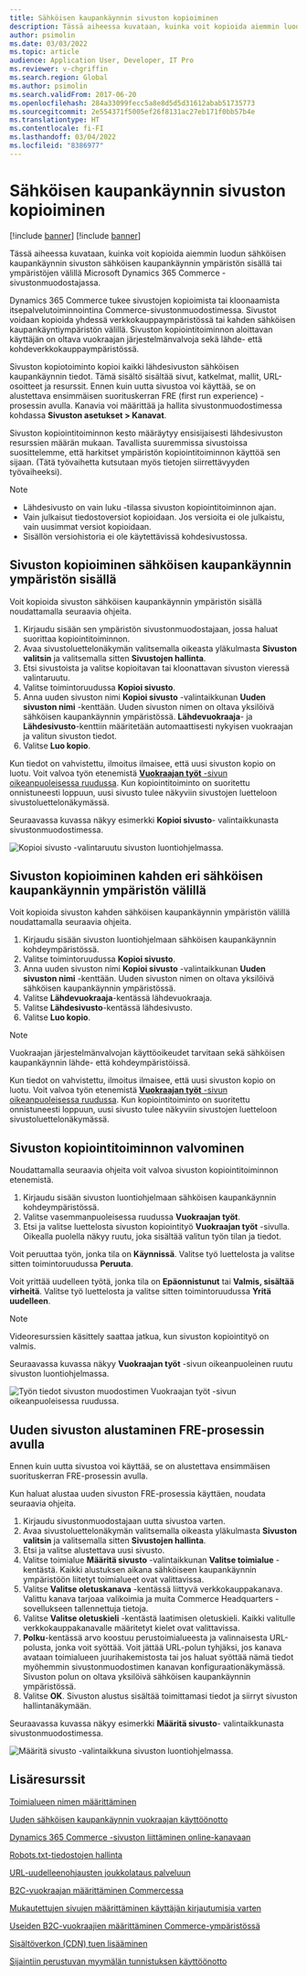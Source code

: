 ```yaml
---
title: Sähköisen kaupankäynnin sivuston kopioiminen
description: Tässä aiheessa kuvataan, kuinka voit kopioida aiemmin luodun sähköisen kaupankäynnin sivuston sähköisen kaupankäynnin ympäristön sisällä tai ympäristöjen välillä Microsoft Dynamics 365 Commerce -sivustonmuodostajassa.
author: psimolin
ms.date: 03/03/2022
ms.topic: article
audience: Application User, Developer, IT Pro
ms.reviewer: v-chgriffin
ms.search.region: Global
ms.author: psimolin
ms.search.validFrom: 2017-06-20
ms.openlocfilehash: 284a33099fecc5a8e8d5d5d31612abab51735773
ms.sourcegitcommit: 2e554371f5005ef26f8131ac27eb171f0bb57b4e
ms.translationtype: HT
ms.contentlocale: fi-FI
ms.lasthandoff: 03/04/2022
ms.locfileid: "8386977"
---
```

# <a name="copy-an-e-commerce-site"></a>Sähköisen kaupankäynnin sivuston kopioiminen

[!include [banner](../includes/banner.md)]
[!include [banner](../includes/preview-banner.md)]

Tässä aiheessa kuvataan, kuinka voit kopioida aiemmin luodun sähköisen kaupankäynnin sivuston sähköisen kaupankäynnin ympäristön sisällä tai ympäristöjen välillä Microsoft Dynamics 365 Commerce -sivustonmuodostajassa.

Dynamics 365 Commerce tukee sivustojen kopioimista tai kloonaamista itsepalvelutoiminnointina Commerce-sivustonmuodostimessa. Sivustot voidaan kopioida yhdessä verkkokauppaympäristössä tai kahden sähköisen kaupankäyntiympäristön välillä. Sivuston kopiointitoiminnon aloittavan käyttäjän on oltava vuokraajan järjestelmänvalvoja sekä lähde- että kohdeverkkokauppaympäristössä.

Sivuston kopiotoiminto kopioi kaikki lähdesivuston sähköisen kaupankäynnin tiedot. Tämä sisältö sisältää sivut, katkelmat, mallit, URL-osoitteet ja resurssit. Ennen kuin uutta sivustoa voi käyttää, se on alustettava ensimmäisen suorituskerran FRE (first run experience) -prosessin avulla. Kanavia voi määrittää ja hallita sivustonmuodostimessa kohdassa **Sivuston asetukset \> Kanavat**.

Sivuston kopiointitoiminnon kesto määräytyy ensisijaisesti lähdesivuston resurssien määrän mukaan. Tavallista suuremmissa sivustoissa suosittelemme, että harkitset ympäristön kopiointitoiminnon käyttöä sen sijaan. (Tätä työvaihetta kutsutaan myös tietojen siirrettävyyden työvaiheeksi).

> [!NOTE]
> - Lähdesivusto on vain luku -tilassa sivuston kopiointitoiminnon ajan.
> - Vain julkaisut tiedostoversiot kopioidaan. Jos versioita ei ole julkaistu, vain uusimmat versiot kopioidaan.
> - Sisällön versiohistoria ei ole käytettävissä kohdesivustossa.

## <a name="copy-a-site-within-an-e-commerce-environment"></a>Sivuston kopioiminen sähköisen kaupankäynnin ympäristön sisällä

Voit kopioida sivuston sähköisen kaupankäynnin ympäristön sisällä noudattamalla seuraavia ohjeita.

1. Kirjaudu sisään sen ympäristön sivustonmuodostajaan, jossa haluat suorittaa kopiointitoiminnon.
1. Avaa sivustoluettelonäkymän valitsemalla oikeasta yläkulmasta **Sivuston valitsin** ja valitsemalla sitten **Sivustojen hallinta**.
1. Etsi sivustoista ja valitse kopioitavan tai kloonattavan sivuston vieressä valintaruutu.
1. Valitse toimintoruudussa **Kopioi sivusto**.
1. Anna uuden sivuston nimi **Kopioi sivusto** -valintaikkunan **Uuden sivuston nimi** -kenttään. Uuden sivuston nimen on oltava yksilöivä sähköisen kaupankäynnin ympäristössä. **Lähdevuokraaja**- ja **Lähdesivusto**-kenttiin määritetään automaattisesti nykyisen vuokraajan ja valitun sivuston tiedot.
1. Valitse **Luo kopio**.

Kun tiedot on vahvistettu, ilmoitus ilmaisee, että uusi sivuston kopio on luotu. Voit valvoa työn etenemistä [**Vuokraajan työt** -sivun oikeanpuoleisessa ruudussa](#monitor-the-site-copy-operation). Kun kopiointitoiminto on suoritettu onnistuneesti loppuun, uusi sivusto tulee näkyviin sivustojen luetteloon sivustoluettelonäkymässä.

Seuraavassa kuvassa näkyy esimerkki **Kopioi sivusto**- valintaikkunasta sivustonmuodostimessa.

![Kopioi sivusto -valintaruutu sivuston luontiohjelmassa.](media/site-copy_1.png)

## <a name="copy-a-site-between-two-e-commerce-environments"></a>Sivuston kopioiminen kahden eri sähköisen kaupankäynnin ympäristön välillä

Voit kopioida sivuston kahden sähköisen kaupankäynnin ympäristön välillä noudattamalla seuraavia ohjeita.

1. Kirjaudu sisään sivuston luontiohjelmaan sähköisen kaupankäynnin kohdeympäristössä.
1. Valitse toimintoruudussa **Kopioi sivusto**.
1. Anna uuden sivuston nimi **Kopioi sivusto** -valintaikkunan **Uuden sivuston nimi** -kenttään. Uuden sivuston nimen on oltava yksilöivä sähköisen kaupankäynnin ympäristössä.
1. Valitse **Lähdevuokraaja**-kentässä lähdevuokraaja.
1. Valitse **Lähdesivusto**-kentässä lähdesivusto.
1. Valitse **Luo kopio**.

> [!NOTE]
> Vuokraajan järjestelmänvalvojan käyttöoikeudet tarvitaan sekä sähköisen kaupankäynnin lähde- että kohdeympäristöissä.

Kun tiedot on vahvistettu, ilmoitus ilmaisee, että uusi sivuston kopio on luotu. Voit valvoa työn etenemistä [**Vuokraajan työt** -sivun oikeanpuoleisessa ruudussa](#monitor-the-site-copy-operation). Kun kopiointitoiminto on suoritettu onnistuneesti loppuun, uusi sivusto tulee näkyviin sivustojen luetteloon sivustoluettelonäkymässä.

## <a name="monitor-the-site-copy-operation"></a>Sivuston kopiointitoiminnon valvominen

Noudattamalla seuraavia ohjeita voit valvoa sivuston kopiointitoiminnon etenemistä.

1. Kirjaudu sisään sivuston luontiohjelmaan sähköisen kaupankäynnin kohdeympäristössä.
1. Valitse vasemmanpuoleisessa ruudussa **Vuokraajan työt**.
1. Etsi ja valitse luettelosta sivuston kopiointityö **Vuokraajan työt** -sivulla. Oikealla puolella näkyy ruutu, joka sisältää valitun työn tilan ja tiedot.

Voit peruuttaa työn, jonka tila on **Käynnissä**. Valitse työ luettelosta ja valitse sitten toimintoruudussa **Peruuta**.

Voit yrittää uudelleen työtä, jonka tila on **Epäonnistunut** tai **Valmis, sisältää virheitä**. Valitse työ luettelosta ja valitse sitten toimintoruudussa **Yritä uudelleen**.

> [!NOTE]
> Videoresurssien käsittely saattaa jatkua, kun sivuston kopiointityö on valmis.

Seuraavassa kuvassa näkyy **Vuokraajan työt** -sivun oikeanpuoleinen ruutu sivuston luontiohjelmassa.

![Työn tiedot sivuston muodostimen Vuokraajan työt -sivun oikeanpuoleisessa ruudussa.](media/site-copy_2.png)

## <a name="initialize-a-new-site-by-using-the-fre-process"></a>Uuden sivuston alustaminen FRE-prosessin avulla

Ennen kuin uutta sivustoa voi käyttää, se on alustettava ensimmäisen suorituskerran FRE-prosessin avulla.

Kun haluat alustaa uuden sivuston FRE-prosessia käyttäen, noudata seuraavia ohjeita.

1. Kirjaudu sivustonmuodostajaan uutta sivustoa varten.
1. Avaa sivustoluettelonäkymän valitsemalla oikeasta yläkulmasta **Sivuston valitsin** ja valitsemalla sitten **Sivustojen hallinta**.
1. Etsi ja valitse alustettava uusi sivusto.
1. Valitse toimialue **Määritä sivusto** -valintaikkunan **Valitse toimialue** -kentästä. Kaikki alustuksen aikana sähköiseen kaupankäynnin ympäristöön liitetyt toimialueet ovat valittavissa.
1. Valitse **Valitse oletuskanava** -kentässä liittyvä verkkokauppakanava. Valittu kanava tarjoaa valikoimia ja muita Commerce Headquarters -sovellukseen tallennettuja tietoja.
1. Valitse **Valitse oletuskieli** -kentästä laatimisen oletuskieli. Kaikki valitulle verkkokauppakanavalle määritetyt kielet ovat valittavissa.
1. **Polku**-kentässä arvo koostuu perustoimialueesta ja valinnaisesta URL-polusta, jonka voit syöttää. Voit jättää URL-polun tyhjäksi, jos kanava avataan toimialueen juurihakemistosta tai jos haluat syöttää nämä tiedot myöhemmin sivustonmuodostimen kanavan konfiguraationäkymässä. Sivuston polun on oltava yksilöivä sähköisen kaupankäynnin ympäristössä.
1. Valitse **OK**. Sivuston alustus sisältää toimittamasi tiedot ja siirryt sivuston hallintanäkymään.

Seuraavassa kuvassa näkyy esimerkki **Määritä sivusto**- valintaikkunasta sivustonmuodostimessa.

![Määritä sivusto -valintaikkuna sivuston luontiohjelmassa.](media/site-copy_3.png)

## <a name="additional-resources"></a>Lisäresurssit

[Toimialueen nimen määrittäminen](configure-your-domain-name.md)

[Uuden sähköisen kaupankäynnin vuokraajan käyttöönotto](deploy-ecommerce-site.md)

[Dynamics 365 Commerce -sivuston liittäminen online-kanavaan](associate-site-online-store.md)

[Robots.txt-tiedostojen hallinta](manage-robots-txt-files.md)

[URL-uudelleenohjausten joukkolataus palveluun](upload-bulk-redirects.md)

[B2C-vuokraajan määrittäminen Commercessa](set-up-b2c-tenant.md)

[Mukautettujen sivujen määrittäminen käyttäjän kirjautumisia varten](custom-pages-user-logins.md)

[Useiden B2C-vuokraajien määrittäminen Commerce-ympäristössä](configure-multi-b2c-tenants.md)

[Sisältöverkon (CDN) tuen lisääminen](add-cdn-support.md)

[Sijaintiin perustuvan myymälän tunnistuksen käyttöönotto](enable-store-detection.md)
